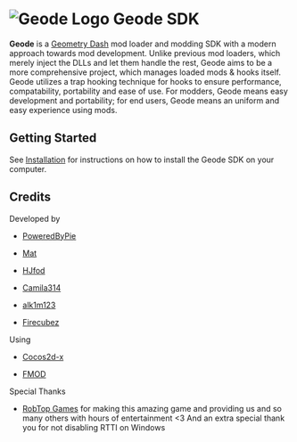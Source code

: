 
# ![Geode Logo](https://github.com/geode-sdk.png?size=40) Geode SDK

**Geode** is a [Geometry Dash](https://store.steampowered.com/app/322170/Geometry_Dash/) mod loader and modding SDK with a modern approach towards mod development. Unlike previous mod loaders, which merely inject the DLLs and let them handle the rest, Geode aims to be a more comprehensive project, which manages loaded mods & hooks itself. Geode utilizes a trap hooking technique for hooks to ensure performance, compatability, portability and ease of use. For modders, Geode means easy development and portability; for end users, Geode means an uniform and easy experience using mods.

## Getting Started

See [Installation](INSTALLATION.md) for instructions on how to install the Geode SDK on your computer.

## Credits

Developed by

 * [PoweredByPie](https://github.com/poweredbypie/)

 * [Mat](https://github.com/matcool/)

 * [HJfod](https://github.com/hjfod)

 * [Camila314](https://github.com/camila314/)

 * [alk1m123](https://github.com/altalk23/)

 * [Firecubez](https://github.com/FireCubez)

Using

 * [Cocos2d-x](https://github.com/cocos2d/cocos2d-x/tree/cocos2d-x-2.2.3)

 * [FMOD](https://www.fmod.com/)

Special Thanks

 * [RobTop Games](https://twitter.com/RobTopGames/) for making this amazing game and providing us and so many others with hours of entertainment <3 And an extra special thank you for not disabling RTTI on Windows
